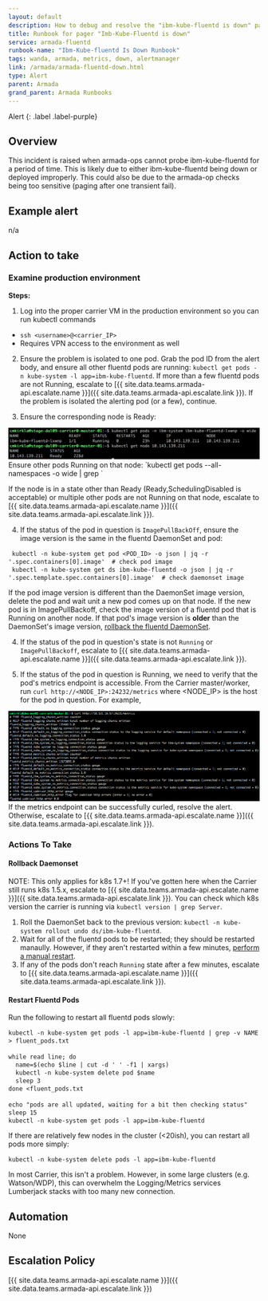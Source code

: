 ```yaml
---
layout: default
description: How to debug and resolve the "ibm-kube-fluentd is down" pager
title: Runbook for pager "Imb-Kube-Fluentd is down"
service: armada-fluentd
runbook-name: "Ibm-Kube-fluentd Is Down Runbook"
tags: wanda, armada, metrics, down, alertmanager
link: /armada/armada-fluentd-down.html
type: Alert
parent: Armada
grand_parent: Armada Runbooks
---
```


Alert
{: .label .label-purple}

## Overview


This incident is raised when armada-ops cannot probe ibm-kube-fluentd for a period of time.
This is likely due to either ibm-kube-fluentd being down or deployed improperly.
This could also be due to the armada-op checks being too sensitive (paging after one transient fail).

## Example alert
n/a

## Action to take 

### Examine production environment

**Steps:**

1) Log into the proper carrier VM in the production environment so you can run kubectl commands
  * `ssh <username>@<carrier_IP>`
  *  Requires VPN access to the environment as well

2) Ensure the problem is isolated to one pod.  Grab the pod ID from the alert body, and ensure all other fluentd pods are running:
   `kubectl get pods -n kube-system -l app=ibm-kube-fluentd`.
   If more than a few fluentd pods are not Running, escalate to [{{ site.data.teams.armada-api.escalate.name }}]({{ site.data.teams.armada-api.escalate.link }}).
   If the problem is isolated the alerting pod (or a few), continue.

3) Ensure the corresponding node is Ready:
  <a href="images/armada-fluentd/check-node-status.png">
  <img src="images/armada-fluentd/check-node-status.png" alt="typical-node-status-output" style="width: 640px;"/></a>
   Ensure other pods Running on that node:
   `kubectl get pods --all-namespaces -o wide | grep <NODE_IP> `

   If the node is in a state other than Ready (Ready,SchedulingDisabled is acceptable)  or multiple other pods are not
   Running on that node, escalate to [{{ site.data.teams.armada-api.escalate.name }}]({{ site.data.teams.armada-api.escalate.link }}).

4) If the status of the pod in question is `ImagePullBackOff`, ensure the image version is the same in the fluentd DaemonSet and pod:
 ```
  kubectl -n kube-system get pod <POD_ID> -o json | jq -r '.spec.containers[0].image'  # check pod image
  kubectl -n kube-system get ds ibm-kube-fluentd -o json | jq -r '.spec.template.spec.containers[0].image'  # check daemonset image
 ```
 If the pod image version is different than the DaemonSet image version, delete the pod and wait unit a new pod comes up on that node.  If the new pod
 is in ImagePullBackoff, check the image version of a fluentd pod that is Running on another node.  If that pod's image version is **older** than the
 DaemonSet's image version,  [rollback the fluentd DaemonSet](#rollback-daemonset).

4) If the status of the pod in question's state is not `Running` or `ImagePullBackoff`, escalate to [{{ site.data.teams.armada-api.escalate.name }}]({{ site.data.teams.armada-api.escalate.link }}).

5) If the status of the pod in question is Running, we need to verify that the pod's metrics endpoint is accessible.  From the Carrier master/worker,
  run `curl http://<NODE_IP>:24232/metrics` where <NODE_IP> is the host for the pod in question.  For example,
  <a href="images/armada-fluentd/metrics-endpoint.png">
  <img src="images/armada-fluentd/metrics-endpoint.png" alt="typical-metrics-endpoint-output" style="width: 640px;"/></a>
  If the metrics endpoint can be successfully curled, resolve the alert.  Otherwise, escalate to [{{ site.data.teams.armada-api.escalate.name }}]({{ site.data.teams.armada-api.escalate.link }}).


### Actions To Take

#### Rollback Daemonset

NOTE: This only applies for k8s 1.7+!  If you've gotten here when the Carrier still runs k8s 1.5.x, escalate to [{{ site.data.teams.armada-api.escalate.name }}]({{ site.data.teams.armada-api.escalate.link }}).  You can check which
      k8s version the carrier is running via `kubectl version | grep Server`.

1. Roll the DaemonSet back to the previous version: `kubectl -n kube-system rollout undo ds/ibm-kube-fluentd`.
2. Wait for all of the fluentd pods to be restarted; they should be restarted manaully.  However, if they aren't restarted within a few minutes,
  [perform a manual restart](#restart-fluentd-pods).
3. If any of the pods don't reach `Running` state after a few minutes, escalate to [{{ site.data.teams.armada-api.escalate.name }}]({{ site.data.teams.armada-api.escalate.link }}).

#### Restart Fluentd Pods

Run the following to restart all fluentd pods slowly:
```
kubectl -n kube-system get pods -l app=ibm-kube-fluentd | grep -v NAME > fluent_pods.txt

while read line; do
  name=$(echo $line | cut -d ' ' -f1 | xargs)
  kubectl -n kube-system delete pod $name
  sleep 3
done <fluent_pods.txt

echo "pods are all updated, waiting for a bit then checking status"
sleep 15
kubectl -n kube-system get pods -l app=ibm-kube-fluentd
```

If there are relatively few nodes in the cluster (<20ish), you can restart all pods more simply:
```
kubectl -n kube-system delete pods -l app=ibm-kube-fluentd
```
In most Carrier, this isn't a problem.  However, in some large clusters (e.g. Watson/WDP), this can overwhelm the Logging/Metrics services Lumberjack stacks with
too many new connection.

## Automation
None

## Escalation Policy

[{{ site.data.teams.armada-api.escalate.name }}]({{ site.data.teams.armada-api.escalate.link }})

